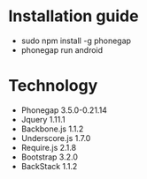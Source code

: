 Installation guide
=========
 - sudo npm install -g phonegap
 - phonegap run android

Technology
=========
 - Phonegap 3.5.0-0.21.14
 - Jquery 1.11.1
 - Backbone.js 1.1.2
 - Underscore.js 1.7.0
 - Require.js 2.1.8
 - Bootstrap 3.2.0
 - BackStack 1.1.2